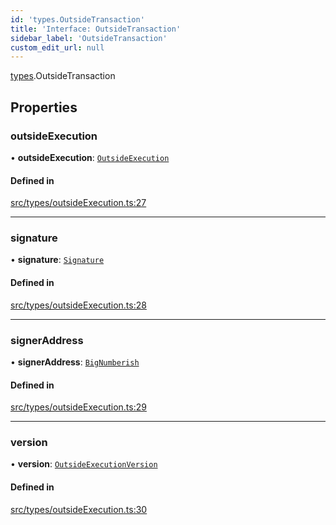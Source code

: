 ```yaml
---
id: 'types.OutsideTransaction'
title: 'Interface: OutsideTransaction'
sidebar_label: 'OutsideTransaction'
custom_edit_url: null
---
```


[types](../namespaces/types.md).OutsideTransaction

## Properties

### outsideExecution

• **outsideExecution**: [`OutsideExecution`](types.OutsideExecution.md)

#### Defined in

[src/types/outsideExecution.ts:27](https://github.com/starknet-io/starknet.js/blob/v6.23.1/src/types/outsideExecution.ts#L27)

---

### signature

• **signature**: [`Signature`](../namespaces/types.md#signature)

#### Defined in

[src/types/outsideExecution.ts:28](https://github.com/starknet-io/starknet.js/blob/v6.23.1/src/types/outsideExecution.ts#L28)

---

### signerAddress

• **signerAddress**: [`BigNumberish`](../namespaces/types.md#bignumberish)

#### Defined in

[src/types/outsideExecution.ts:29](https://github.com/starknet-io/starknet.js/blob/v6.23.1/src/types/outsideExecution.ts#L29)

---

### version

• **version**: [`OutsideExecutionVersion`](../enums/types.OutsideExecutionVersion.md)

#### Defined in

[src/types/outsideExecution.ts:30](https://github.com/starknet-io/starknet.js/blob/v6.23.1/src/types/outsideExecution.ts#L30)
